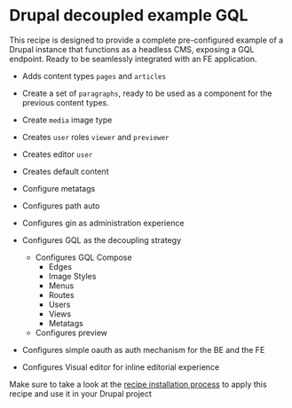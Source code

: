 # Drupal decoupled example GQL

This recipe is designed to provide a complete pre-configured example of a Drupal instance that functions as a headless CMS, exposing a GQL endpoint. Ready to be seamlessly integrated with an FE application.

- Adds content types `pages` and `articles`

- Create a set of `paragraphs`, ready to be used as a component for the previous content types.

- Create `media` image type

- Creates `user` roles `viewer` and `previewer`

- Creates editor `user`

- Creates default content

- Configure metatags

- Configures path auto

- Configures gin as administration experience

- Configures GQL as the decoupling strategy

  - Configures GQL Compose
    - Edges
    - Image Styles
    - Menus
    - Routes
    - Users
    - Views
    - Metatags
  - Configures preview

- Configures simple oauth as auth mechanism for the BE and the FE

- Configures Visual editor for inline editorial experience 




Make sure to take a look at the [recipe installation process](../README.md) to apply this recipe and use it in your Drupal project 
